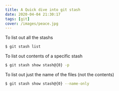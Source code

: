 ```yaml
---
title: A Quick dive into git stash
date: 2020-04-04 21:30:17
tags: [git]
cover: /images/peace.jpg
---
```


To list out all the stashs

```bash
$ git stash list
```

To list out contents of a specific stash

```bash
$ git stash show stash@{0} -p
```

To list out just the name of the files (not the contents)

```bash
$ git stash show stash@{0} --name-only
```



